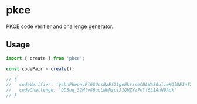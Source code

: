 # pkce

PKCE code verifier and challenge generator.

## Usage

```js
import { create } from 'pkce';

const codePair = create();

// {
//   codeVerifier: 'yzbnPbepnvPl6SUcsBzEf21geEkrzseCDLWAS0uliwKQlDEInT23zV6I2NidkkW4BeF4iVlt6.hdLlCNctqHAPCX7DOYB_7347w1Bk3xmBG10R~Se3~GDTRJfYPUf9.P',
//   codeChallenge: 'DDSuq_32Mlv86ucLNbNspsJ1QUZYz7dYf6L1AnN9Adk'
// }
```
